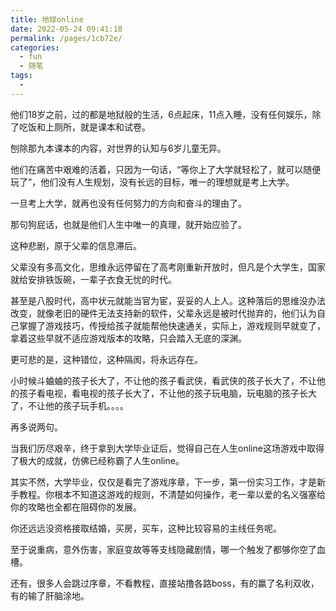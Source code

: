 ```yaml
---
title: 地球online
date: 2022-05-24 09:41:18
permalink: /pages/1cb72e/
categories:
  - fun
  - 随笔
tags:
  - 
---
```

他们18岁之前，过的都是地狱般的生活，6点起床，11点入睡，没有任何娱乐，除了吃饭和上厕所，就是课本和试卷。



刨除那九本课本的内容，对世界的认知与6岁儿童无异。

他们在痛苦中艰难的活着，只因为一句话，“等你上了大学就轻松了，就可以随便玩了”，他们没有人生规划，没有长远的目标，唯一的理想就是考上大学。

一旦考上大学，就再也没有任何努力的方向和奋斗的理由了。

那句狗屁话，也就是他们人生中唯一的真理，就开始应验了。

这种悲剧，原于父辈的信息滞后。

父辈没有多高文化，思维永远停留在了高考刚重新开放时，但凡是个大学生，国家就给安排铁饭碗，一辈子衣食无忧的时代。

甚至是八股时代，高中状元就能当官为宦，妥妥的人上人。这种落后的思维没办法改变，就像老旧的硬件无法支持新的软件，父辈永远是被时代抛弃的，他们认为自己掌握了游戏技巧，传授给孩子就能帮他快速通关，实际上，游戏规则早就变了，拿着这些早就不适应游戏版本的攻略，只会踏入无底的深渊。



更可悲的是，这种错位，这种隔阂，将永远存在。



小时候斗蛐蛐的孩子长大了，不让他的孩子看武侠，看武侠的孩子长大了，不让他的孩子看电视，看电视的孩子长大了，不让他的孩子玩电脑，玩电脑的孩子长大了，不让他的孩子玩手机。。。。



再多说两句。

当我们历尽艰辛，终于拿到大学毕业证后，觉得自己在人生online这场游戏中取得了极大的成就，仿佛已经称霸了人生online。

其实不然，大学毕业，仅仅是看完了游戏序章，下一步，第一份实习工作，才是新手教程。你根本不知道这游戏的规则，不清楚如何操作，老一辈以爱的名义强塞给你的攻略也全都在阻碍你的发展。

你还远远没资格接取结婚，买房，买车，这种比较容易的主线任务呢。

至于说重病，意外伤害，家庭变故等等支线隐藏剧情，哪一个触发了都够你空了血槽。

还有，很多人会跳过序章，不看教程，直接站撸各路boss，有的赢了名利双收，有的输了肝脑涂地。
